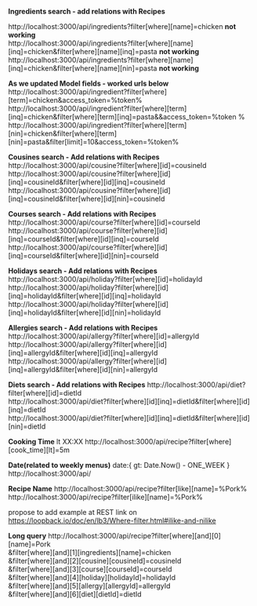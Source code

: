 **Ingredients search - add relations with Recipes**

http://localhost:3000/api/ingredients?filter[where][name]=chicken  **not working**  
http://localhost:3000/api/ingredients?filter[where][name][inq]=chicken&filter[where][name][inq]=pasta  **not working**  
http://localhost:3000/api/ingredients?filter[where][name][inq]=chicken&filter[where][name][nin]=pasta  **not working**  

**As we updated Model fields - worked urls below**
http://localhost:3000/api/ingredient?filter[where][term]=chicken&access_token=%token%  
http://localhost:3000/api/ingredient?filter[where][term][inq]=chicken&filter[where][term][inq]=pasta&&access_token=%token
%  
http://localhost:3000/api/ingredient?filter[where][term][nin]=chicken&filter[where][term][nin]=pasta&filter[limit]=10&access_token=%token%  

**Cousines search - Add relations with Recipes**
http://localhost:3000/api/cousine?filter[where][id]=cousineId  
http://localhost:3000/api/cousine?filter[where][id][inq]=cousineId&filter[where][id][inq]=cousineId  
http://localhost:3000/api/cousine?filter[where][id][inq]=cousineId&filter[where][id][nin]=cousineId  

**Courses search - Add relations with Recipes**
http://localhost:3000/api/course?filter[where][id]=courseId  
http://localhost:3000/api/course?filter[where][id][inq]=courseId&filter[where][id][inq]=courseId  
http://localhost:3000/api/course?filter[where][id][inq]=courseId&filter[where][id][nin]=courseId  

**Holidays search - Add relations with Recipes**
http://localhost:3000/api/holiday?filter[where][id]=holidayId  
http://localhost:3000/api/holiday?filter[where][id][inq]=holidayId&filter[where][id][inq]=holidayId  
http://localhost:3000/api/holiday?filter[where][id][inq]=holidayId&filter[where][id][nin]=holidayId  

**Allergies search - Add relations with Recipes**
http://localhost:3000/api/allergy?filter[where][id]=allergyId  
http://localhost:3000/api/allergy?filter[where][id][inq]=allergyId&filter[where][id][inq]=allergyId  
http://localhost:3000/api/allergy?filter[where][id][inq]=allergyId&filter[where][id][nin]=allergyId  

**Diets search - Add relations with Recipes**
http://localhost:3000/api/diet?filter[where][id]=dietId  
http://localhost:3000/api/diet?filter[where][id][inq]=dietId&filter[where][id][inq]=dietId  
http://localhost:3000/api/diet?filter[where][id][inq]=dietId&filter[where][id][nin]=dietId  

**Cooking Time** lt XX:XX
http://localhost:3000/api/recipe?filter[where][cook_time][lt]=5m  

**Date(related to weekly menus)**
date:{ gt: Date.Now() - ONE_WEEK }
http://localhost:3000/api/  

**Recipe Name**
http://localhost:3000/api/recipe?filter[like][name]=%Pork%  
http://localhost:3000/api/recipe?filter[ilike][name]=%Pork%  

propose to add example at REST link on https://loopback.io/doc/en/lb3/Where-filter.html#ilike-and-nilike  

**Long query**
http://localhost:3000/api/recipe?filter[where][and][0][name]=Pork  
&filter[where][and][1][ingredients][name]=chicken  
&filter[where][and][2][cousine][cousineId]=cousineId  
&filter[where][and][3][course][courseId]=courseId  
&filter[where][and][4][holiday][holidayId]=holidayId  
&filter[where][and][5][allergy][allergyId]=allergyId  
&filter[where][and][6][diet][dietId]=dietId  
